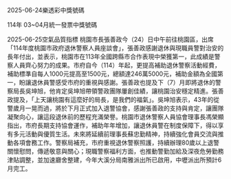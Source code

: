 
2025-06-24樂透彩中獎號碼

                                
114年 03~04月統一發票中獎號碼
                             
2025-06-25空氣品質指標
                              桃園市長張善政今（24）日中午前往桃園區，出席「114年度桃園市政府退休警察人員座談會」，張善政感謝退休與現職員警對治安的長年付出，並表示，桃園市在113年全國跨縣市合作表現中榮獲第一，此成績是警察人員齊心努力的成果。市府自今（114）年起，更提高補助退休警察活動經費，補助標準自每人1000元提高至1500元，總額達246萬5000元，補助金額為全國第一，盼讓退休員警感受市府的重視與感謝。張善政也提及下（7）月即將退休的警察局長吳坤旭，他肯定吳坤旭帶領警政團隊屢創佳績，讓桃園治安穩定精進。張善政提及，「上天讓桃園有這麼好的局長，是我們的福氣」。吳坤旭表示，43年的從警歲月一晃而過，將於下月正式加入退警協會，感謝張善政的支持與肯定，讓團隊凝聚向心，讓這段退休前的歷程充滿榮譽。桃園市退休警察人員協會理事長馮榮顯指出，市府長期支持協會運作，補助年年增加，讓退休員警在制度保障下，得以享有多元活動與優質生活。未來將延續前理事長蘇忠勤精神，持續強化會員交流與推動各項會務工作。警察局補充，市府重視退休警察照護，持續辦理80歲以上退警關懷慰問，傳遞敬意與關心；現職警察福利方面，也推動警勤加給及深夜危勞勤務津貼調整，並加速廳舍整建，今年大溪分局南雅派出所已啟用，中壢派出所預計6月完工。